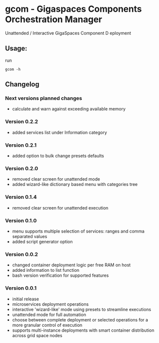 # gcom - Gigaspaces Components Orchestration Manager
Unattended / Interactive GigaSpaces Component D eployment

## Usage:
run
```
gcom -h
```

## Changelog

### Next versions planned changes
* calculate and warn against exceeding available memory

### Version 0.2.2
* added services list under Information category

### Version 0.2.1
* added option to bulk change presets defaults

### Version 0.2.0
* removed clear screen for unattended mode
* added wizard-like dictionary based menu with categories tree

### Version 0.1.4
* removed clear screen for unattended execution

### Version 0.1.0
* menu supports multiple selection of services: ranges and comma separated values
* added script generator option

### Version 0.0.2
* changed container deployment logic per free RAM on host
* added information to list function
* bash version verification for supported features

### Version 0.0.1
* initial release
* microservices deployment operations
* interactive 'wizard-like' mode using presets to streamline executions
* unattended mode for full automation
* choose between complete deployment or selected operations for a more granular control of execution
* supports multi-instance deployments with smart container distribution across grid space nodes
